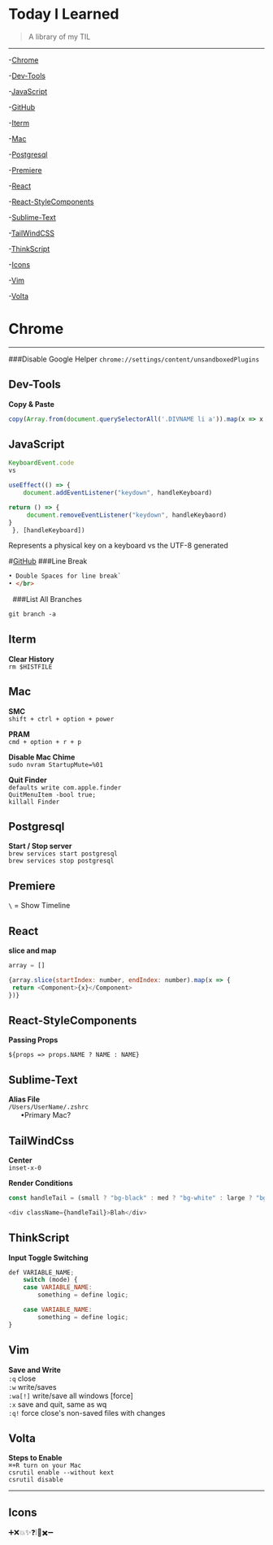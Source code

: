 # Today I Learned
> A library of my TIL

---


-[Chrome](#Chrome)

-[Dev-Tools](#Dev-Tools)

-[JavaScript](#JavaScript)

-[GitHub](#GitHub)

-[Iterm](#Iterm)

-[Mac](#Mac)

-[Postgresql](#Postgresql)

-[Premiere](#Premiere)

-[React](#React)

-[React-StyleComponents](#React-StyleComponents)

-[Sublime-Text](#Sublime-Text)

-[TailWindCSS](#TailWindCSS)

-[ThinkScript](#ThinkScript)

-[Icons](#Icons)

-[Vim](#Vim)

-[Volta](#Volta)





# Chrome
***
###Disable Google Helper
 `chrome://settings/content/unsandboxedPlugins`

## Dev-Tools
__Copy & Paste__
```javascript
copy(Array.from(document.querySelectorAll('.DIVNAME li a')).map(x => x.innerText))
```

## JavaScript

```javascript
KeyboardEvent.code
vs

useEffect(() => {
    document.addEventListener("keydown", handleKeyboard)

return () => {
     document.removeEventListener("keydown", handleKeybaord)
}
 }, [handleKeyboard])

```
Represents a physical key on a keyboard vs the UTF-8 generated
 

#<u>GitHub</u>
###Line Break  
```markdown
• Double Spaces for line break`
• </br>
```  
&nbsp;
###List All Branches
```markdown
git branch -a  
```


## Iterm
__Clear History__  
`rm $HISTFILE`

## Mac
__SMC__  
 `shift + ctrl + option + power`

__PRAM__  
 `cmd + option + r + p`

__Disable Mac Chime__  
`sudo nvram StartupMute=%01`

__Quit Finder__  
`defaults write com.apple.finder` <br>
`QuitMenuItem -bool true;`     
`killall Finder`

## Postgresql
__Start / Stop server__  
`brew services start postgresql`  
`brew services stop postgresql`



## Premiere
` \ ` = Show Timeline

## React
__slice and map__
```javascript
array = []

{array.slice(startIndex: number, endIndex: number).map(x => {
 return <Component>{x}</Component>
})}
```


## React-StyleComponents
__Passing Props__
```
${props => props.NAME ? NAME : NAME}  
```

## Sublime-Text
 __Alias File__    
`/Users/UserName/.zshrc`  
 &nbsp;&nbsp;&nbsp;&nbsp;&nbsp;&nbsp;•Primary Mac?

## TailWindCss  
__Center__  
`inset-x-0`

__Render Conditions__
```javascript
const handleTail = (small ? "bg-black" : med ? "bg-white" : large ? "bg-red-500" : "bg-green-500")

<div className={handleTail}>Blah</div>
```

## ThinkScript
__Input Toggle Switching__
```javascript
def VARIABLE_NAME;
    switch (mode) {
    case VARIABLE_NAME:
        something = define logic;

    case VARIABLE_NAME:
        something = define logic;
}
```


## Vim
__Save and Write__  
`:q` close      
`:w`        write/saves   
`:wa[!]`   write/save all windows [force]  
`:x`        save and quit, same as wq  
`:q!`      force close's non-saved files with changes

## Volta
__Steps to Enable__  
`⌘+R turn on your Mac`  
`csrutil enable --without kext`  
`csrutil disable`

---

## Icons
➕❌💥✨❓❕🚫✖️➖&nbsp;



